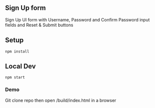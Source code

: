 ## Sign Up form
Sign Up UI form with Username, Password and Confirm Password input fields and Reset & Submit buttons

## Setup
`npm install`

## Local Dev
`npm start`

### Demo
Git clone repo then open /build/index.html in a browser
